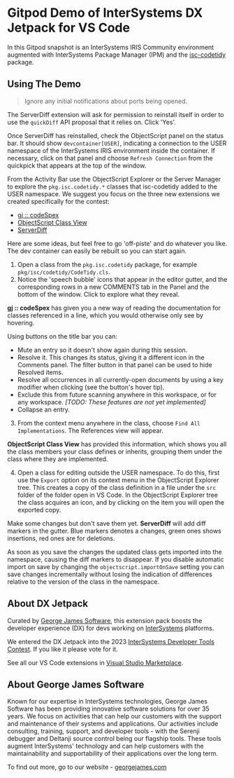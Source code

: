 # Gitpod Demo of InterSystems DX Jetpack for VS Code

In this Gitpod snapshot is an InterSystems IRIS Community environment augmented with InterSystems Package Manager (IPM) and the [isc-codetidy](https://openexchange.intersystems.com/package/isc-codetidy) package.

## Using The Demo

> Ignore any initial notifications about ports being opened.

The ServerDiff extension will ask for permission to reinstall itself in order to use the `quickDiff` API proposal that it relies on. Click 'Yes'.

Once ServerDiff has reinstalled, check the ObjectScript panel on the status bar. It should show `devcontainer[USER]`, indicating a connection to the USER namespace of the InterSystems IRIS environment inside the container. If necessary, click on that panel and choose `Refresh Connection` from the quickpick that appears at the top of the window.

From the Activity Bar use the ObjectScript Explorer or the Server Manager to explore the `pkg.isc.codetidy.*` classes that isc-codetidy added to the USER namespace. We suggest you focus on the three new extensions we created specifically for the contest:

- [gj :: codeSpex](https://marketplace.visualstudio.com/items?itemName=georgejames.codespex)
- [ObjectScript Class View](https://marketplace.visualstudio.com/items?itemName=georgejames.objectscript-class-view)
- [ServerDiff](https://marketplace.visualstudio.com/items?itemName=georgejames.intersystems-serverdiff)

Here are some ideas, but feel free to go 'off-piste' and do whatever you like. The dev container can easily be rebuilt so you can start again.

1. Open a class from the `pkg.isc.codetidy` package, for example `pkg/isc/codetidy/CodeTidy.cls`.
2. Notice the 'speech bubble' icons that appear in the editor gutter, and the corresponding rows in a new COMMENTS tab in the Panel and the bottom of the window. Click to explore what they reveal.

**gj :: codeSpex** has given you a new way of reading the documentation for classes referenced in a line, which you would otherwise only see by hovering.

Using buttons on the title bar you can:
- Mute an entry so it doesn't show again during this session.
- Resolve it. This changes its status, giving it a different icon in the Comments panel. The filter button in that panel can be used to hide Resolved items.
- Resolve all occurrences in all currently-open documents by using a key modifier when clicking (see the button's hover tip).
- Exclude this from future scanning anywhere in this workspace, or for any workspace. _[TODO: These features are not yet implemented]_
- Collapse an entry.

3. From the context menu anywhere in the class, choose `Find All Implementations`. The References view will appear.

**ObjectScript Class View** has provided this information, which shows you all the class members your class defines or inherits, grouping them under the class where they are implemented.

4. Open a class for editing outside the USER namespace. To do this, first use the `Export` option on its context menu in the ObjectScript Explorer tree. This creates a copy of the class definition in a file under the `src` folder of the folder open in VS Code. In the ObjectScript Explorer tree the class acquires an icon, and by clicking on the item you will open the exported copy.

Make some changes but don't save them yet. **ServerDiff** will add diff markers in the gutter. Blue markers denotes a changes, green ones shows insertions, red ones are for deletions.

As soon as you save the changes the updated class gets imported into the namespace, causing the diff markers to disappear. If you disable automatic import on save by changing the `objectscript.importOnSave` setting you can save changes incrementally without losing the indication of differences relative to the version of the class in the namespace.

## About DX Jetpack

Curated by [George James Software](https://georgejames.com), this extension pack boosts the developer experience (DX) for devs working on [InterSystems](https://developer.intersystems.com) platforms.

We entered the DX Jetpack into the 2023 [InterSystems Developer Tools Contest](https://openexchange.intersystems.com/contest/30). If you like it please vote for it.

See all our VS Code extensions in [Visual Studio Marketplace](https://marketplace.visualstudio.com/publishers/georgejames).

## About George James Software

Known for our expertise in InterSystems technologies, George James Software has been providing innovative software solutions for over 35 years. We focus on activities that can help our customers with the support and maintenance of their systems and applications. Our activities include consulting, training, support, and developer tools - with the Serenji debugger and Deltanji source control being our flagship tools. These tools augment InterSystems' technology and can help customers with the maintainability and supportability of their applications over the long term. 

To find out more, go to our website - [georgejames.com](https://georgejames.com) 
